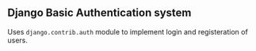 ## Django Basic Authentication system


Uses `django.contrib.auth` module to implement login and registeration of users.



